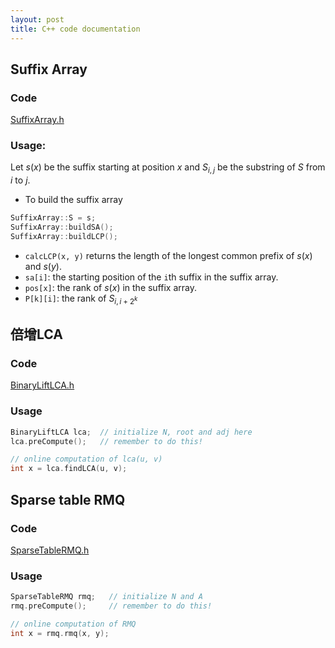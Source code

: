 ```yaml
---
layout: post
title: C++ code documentation
---
```


## Suffix Array

### Code
[SuffixArray.h](https://github.com/atubo/code-snippets/blob/master/cpp/SuffixArray.h)

### Usage:
Let $s(x)$ be the suffix starting at position $x$ and $S_{i, j}$ be the substring of $S$ from $i$ to $j$.

* To build the suffix array

```cpp
SuffixArray::S = s;
SuffixArray::buildSA();
SuffixArray::buildLCP();
```

* `calcLCP(x, y)` returns the length of the longest common prefix of $s(x)$ and $s(y)$.
* `sa[i]`: the starting position of the `i`th suffix in the suffix array.
* `pos[x]`: the rank of $s(x)$ in the suffix array.
* `P[k][i]`: the rank of $S_{i,i+2^k}$

## 倍增LCA

### Code
[BinaryLiftLCA.h](https://github.com/atubo/code-snippets/blob/master/cpp/BinaryLiftLCA.h)

### Usage
```cpp
BinaryLiftLCA lca;  // initialize N, root and adj here
lca.preCompute();   // remember to do this!

// online computation of lca(u, v)
int x = lca.findLCA(u, v);
```

## Sparse table RMQ

### Code
[SparseTableRMQ.h](https://github.com/atubo/code-snippets/blob/master/cpp/SparseTableRMQ.h)

### Usage
```cpp
SparseTableRMQ rmq;   // initialize N and A
rmq.preCompute();     // remember to do this!

// online computation of RMQ
int x = rmq.rmq(x, y);
```
